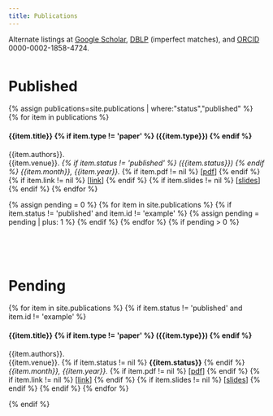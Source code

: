 ```yaml
---
title: Publications
---
```


Alternate listings at [Google Scholar](https://scholar.google.com/citations?user=wamfO3sAAAAJ&hl=en), [DBLP](https://dblp.org/pers/hd/l/Lux:Thomas) (imperfect matches), and [ORCID](https://orcid.org/0000-0002-1858-4724) 0000-0002-1858-4724.

<p style="margin-bottom:50px;"></p>

# Published

{% assign publications=site.publications | where:"status","published" %}
{% for item in publications %}
#### {{item.title}} {% if item.type != 'paper' %} ({{item.type}}) {% endif %}
{{item.authors}}.
<br>{{item.venue}}. *{% if item.status != 'published' %} ({{item.status}}) {% endif %} {{item.month}}, {{item.year}}.*
{% if item.pdf != nil %} [[pdf]({{item.pdf}})] {% endif %} {% if item.link != nil %} [[link]({{item.link}})] {% endif %} {% if item.slides != nil %} [[slides]({{item.slides}})] {% endif %} 
{% endfor %}

{% assign pending = 0 %}
{% for item in site.publications %} {% if item.status != 'published' and item.id != 'example' %}
    {% assign pending = pending | plus: 1 %}
{% endif %} {% endfor %}
{% if pending > 0 %}

<p style="margin-bottom:100px;"></p>

# Pending

{% for item in site.publications %} {% if item.status != 'published' and item.id != 'example' %}
#### {{item.title}} {% if item.type != 'paper' %} ({{item.type}}) {% endif %}
{{item.authors}}.
<br>{{item.venue}}. {% if item.status != nil %} **{{item.status}}** {% endif %} *{{item.month}}, {{item.year}}.*
{% if item.pdf != nil %} [[pdf]({{item.pdf}})] {% endif %} {% if item.link != nil %} [[link]({{item.link}})] {% endif %} {% if item.slides != nil %} [[slides]({{item.slides}})] {% endif %}
{% endif %} {% endfor %}

{% endif %}
